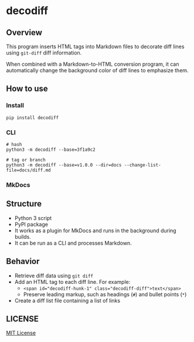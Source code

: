# decodiff

## Overview

This program inserts HTML tags into Markdown files to decorate diff lines using `git-diff` diff information.

When combined with a Markdown-to-HTML conversion program, it can automatically change the background color of diff lines to emphasize them.

## How to use

### Install

```shell
pip install decodiff
```

### CLI

```shell
# hash
python3 -m decodiff --base=3f1a9c2

# tag or branch
python3 -m decodiff --base=v1.0.0 --dir=docs --change-list-file=docs/diff.md
```

### MkDocs

## Structure

* Python 3 script
* PyPI package
* It works as a plugin for MkDocs and runs in the background during builds.
* It can be run as a CLI and processes Markdown.

## Behavior

* Retrieve diff data using `git diff`
* Add an HTML tag to each diff line. For example:
    * `<span id="decodiff-hunk-1" class="decodiff-diff">text</span>`
    * Preserve leading markup, such as headings (`#`) and bullet points (`*`)
* Create a diff list file containing a list of links

## LICENSE

[MIT License](../LICENSE)
